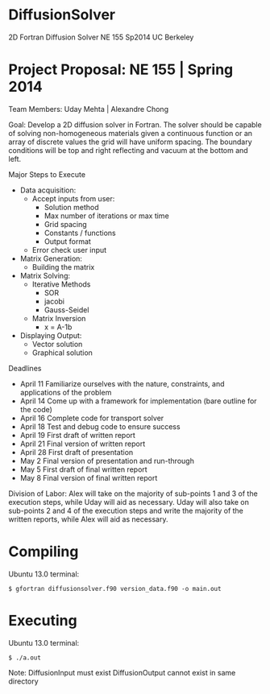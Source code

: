 DiffusionSolver
===============

2D Fortran Diffusion Solver NE 155 Sp2014 UC Berkeley

Project Proposal:	NE 155  | Spring 2014
=======================================
Team Members: 		Uday Mehta | Alexandre Chong

Goal: Develop a 2D diffusion solver in Fortran. The solver should be capable of solving non-homogeneous materials given a continuous function or an array of discrete values the grid will have uniform spacing. The boundary conditions will be top and right reflecting and vacuum at the bottom and left.

Major Steps to Execute 
* Data acquisition:						
	- Accept inputs from user:
		* Solution method
		* Max number of iterations or max time
		* Grid spacing
		* Constants / functions
		* Output format
	- Error check user input
* Matrix Generation:
	- Building the matrix
* Matrix Solving:
	- Iterative Methods
		* SOR
		* jacobi
		* Gauss-Seidel
	- Matrix Inversion
		* x = A-1b
* Displaying Output:
	- Vector solution
	- Graphical solution

Deadlines
- April 11		Familiarize ourselves with the nature, constraints, and applications of the problem
- April 14		Come up with a framework for implementation (bare outline for the code)
- April 16		Complete code for transport solver
- April 18		Test and debug code to ensure success
- April 19		First draft of written report
- April 21		Final version of written report
- April 28		First draft of presentation
- May 2		Final version of presentation and run-through
- May 5		First draft of final written report
- May 8		Final version of final written report

Division of Labor: 
Alex will take on the majority of sub-points 1 and 3 of the execution steps, while Uday will aid as necessary. Uday will also take on sub-points 2 and 4 of the execution steps and write the majority of the written reports, while Alex will aid as necessary.

Compiling
=========
Ubuntu 13.0 terminal:
```
$ gfortran diffusionsolver.f90 version_data.f90 -o main.out
```
Executing
==========
Ubuntu 13.0 terminal:
```
$ ./a.out
```
Note:
DiffusionInput must exist
DiffusionOutput cannot exist in same directory

